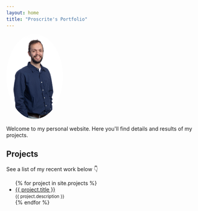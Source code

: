 ```yaml
---
layout: home
title: "Proscrite's Portfolio"
---
```


<img src="assets/profile.jpg" alt="Profile picture" style="width: 150px; border-radius: 50%;">

Welcome to my personal website. Here you'll find details and results of my projects.

## Projects

See a list of my recent work below 👇

<ul>
  {% for project in site.projects %}
    <li>
      <a href="{{ project.url }}">{{ project.title }}</a><br>
      <small>{{ project.description }}</small>
    </li>
  {% endfor %}
</ul>